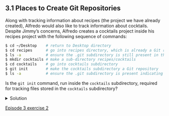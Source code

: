 
## 3.1 Places to Create Git Repositories

Along with tracking information about recipes (the project we have already created), Alfredo would also like to track information about cocktails. Despite Jimmy’s concerns, Alfredo creates a cocktails project inside his recipes project with the following sequence of commands:

```bash
$ cd ~/Desktop    # return to Desktop directory
$ cd recipes      # go into recipes directory, which is already a Git repository
$ ls -a           # ensure the .git subdirectory is still present in the recipes directory
$ mkdir cocktails # make a sub-directory recipes/cocktails
$ cd cocktails    # go into cocktails subdirectory
$ git init        # make the cocktails subdirectory a Git repository
$ ls -a           # ensure the .git subdirectory is present indicating we have created a new Git repository
```
Is the ```git init``` command, run inside the ```cocktails``` subdirectory, required for tracking files stored in the ```cocktails``` subdirectory?

<details>
<summary>Solution
</summary>

No. Alfredo does not need to make the cocktails subdirectory a Git repository because the recipes repository will track all files, sub-directories, and subdirectory files under the recipes directory. Thus, in order to track all information about cocktails, Alfredo only needed to add the cocktails subdirectory to the recipes directory.

Additionally, Git repositories can interfere with each other if they are “nested”: the outer repository will try to version-control the inner repository. Therefore, it’s best to create each new Git repository in a separate directory. To be sure that there is no conflicting repository in the directory, check the output of git status. If it looks like the following, you are good to go to create a new repository as shown above:

```bash
$ git status
```

```console
fatal: Not a git repository (or any of the parent directories): .git
```
</details>

  [Episode 3 exercise 2](expisode3_ex2.md)
